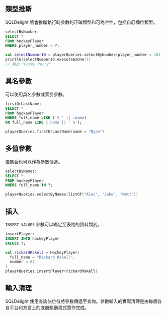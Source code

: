 ## 類型推斷

SQLDelight 將會推斷執行時參數的正確類型和可為空性，包括自訂欄位類型。

```sql
selectByNumber:
SELECT *
FROM hockeyPlayer
WHERE player_number = ?;
```

```kotlin
val selectNumber10 = playerQueries.selectByNumber(player_number = 10)
println(selectNumber10.executeAsOne())
// 輸出 "Corey Perry"
```

## 具名參數

可以使用具名參數或索引參數。

```sql
firstOrLastName:
SELECT *
FROM hockeyPlayer
WHERE full_name LIKE ('% ' || :name)
OR full_name LIKE (:name || ' %');
```

```kotlin
playerQueries.firstOrLastName(name = "Ryan")
```

## 多值參數

值集合也可以作為參數傳遞。

```sql
selectByNames:
SELECT *
FROM hockeyPlayer
WHERE full_name IN ?;
```

```kotlin
playerQueries.selectByNames(listOf("Alec", "Jake", "Matt"))
```

## 插入

`INSERT VALUES` 參數可以綁定至表格的資料類別。

```sql
insertPlayer:
INSERT INTO hockeyPlayer
VALUES ?;
```

```kotlin
val rickardRakell = HockeyPlayer(
  full_name = "Rickard Rakell",
  number = 67
)
playerQueries.insertPlayer(rickardRakell)
```

## 輸入清理

SQLDelight 使用查詢佔位符將參數傳遞至查詢。參數輸入的實際清理是由每個各自平台和方言上的底層驅動程式實作完成。